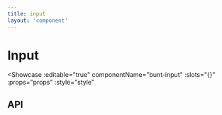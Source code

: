```yaml
---
title: input
layout: 'component'
---
```


<script setup>
const slots = {
	hint: {description: 'If you want to render rich text in the hint, use this, otherwise, use the `hint` prop'}
}
const props = {
	type: {type: 'string', default: 'text', description: 'native input element type attribute'},
	label: {type: 'string', default: 'label'},
	placeholder: {type: 'string'},
	hint: {type: 'string'},
	icon: {type: 'string', description: 'MDI iconset name.'},
	disabled: {type: 'boolean', default: false},
	modelValue: {type: 'string', description: 'powers v-model'},
	validation: {type: 'object'}
}
const events = {
	'update:modelValue': {}
}
const style = {
	'--input-shape': {type: 'enum', values: ['pill', 'rounded', 'squared'], default: 'pill'},
	'--input-size': {type: 'enum', values: ['normal', 'large', 'compact'], default: 'normal'},
}
</script>

# Input

<Showcase
	:editable="true"
	componentName="bunt-input"
	:slots="{}"
	:props="props"
	:style="style"
></Showcase>

## API

<ApiDocs :slots="slots" :props="props" :events="events" :style="style"/>
